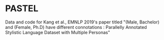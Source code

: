 # PASTEL
Data and code for Kang et al., EMNLP 2019's paper titled "(Male, Bachelor) and (Female, Ph.D) have different connotations : Parallelly Annotated Stylistic Language Dataset with Multiple Personas"
